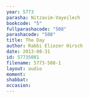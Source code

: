 ```yaml
---
year: 5773
parasha: Nitzavim-Vayeilech
bookcode: "5"
fullparashacode: "508"
parashacode: "508"
title: The Day
author: Rabbi Eliezer Hirsch
date: 2013-08-31
id: 57735081
filename: 5773-508-1
layout: audio
moment: 
shabbat: 
occasion: 
---
```

